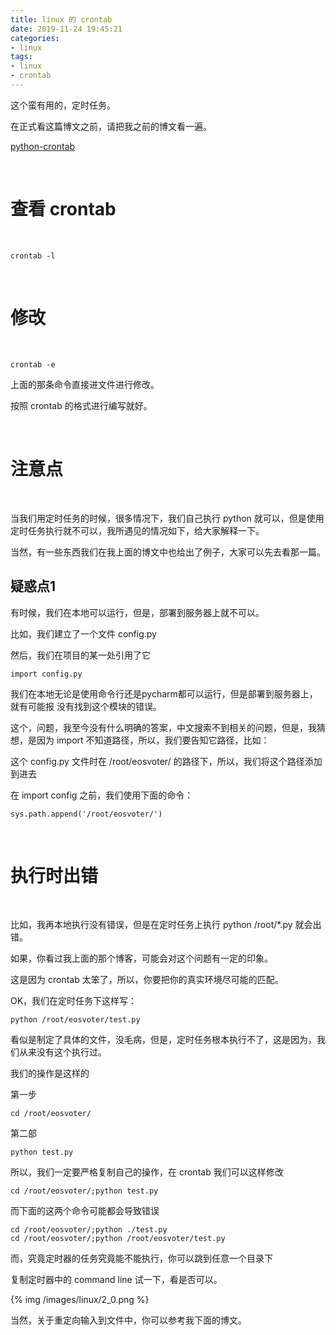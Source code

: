 ```yaml
---
title: linux 的 crontab
date: 2019-11-24 19:45:21
categories:
- linux
tags:
- linux
- crontab
---
```

这个蛮有用的，定时任务。

<!-- more -->

在正式看这篇博文之前，请把我之前的博文看一遍。

[python-crontab](https://benpaodewoniu.github.io/2019/10/27/python61/)

<br/>

# 查看 crontab

<br/>

	crontab -l

<br/>

# 修改

<br/>

	crontab -e

上面的那条命令直接进文件进行修改。

按照 crontab 的格式进行编写就好。

<br/>

# 注意点

<br/>

当我们用定时任务的时候，很多情况下，我们自己执行 python 就可以，但是使用定时任务执行就不可以，我所遇见的情况如下，给大家解释一下。

当然，有一些东西我们在我上面的博文中也给出了例子，大家可以先去看那一篇。

## 疑惑点1

有时候，我们在本地可以运行，但是，部署到服务器上就不可以。

比如，我们建立了一个文件 config.py

然后，我们在项目的某一处引用了它

	import config.py

我们在本地无论是使用命令行还是pycharm都可以运行，但是部署到服务器上，就有可能报 没有找到这个模块的错误。

这个，问题，我至今没有什么明确的答案，中文搜索不到相关的问题，但是，我猜想，是因为 import 不知道路径，所以，我们要告知它路径，比如：

这个 config.py 文件时在 /root/eosvoter/ 的路径下，所以，我们将这个路径添加到进去

在 import config 之前，我们使用下面的命令：

	sys.path.append('/root/eosvoter/')

<br/>

# 执行时出错

<br/>

比如，我再本地执行没有错误，但是在定时任务上执行 python /root/*.py 就会出错。

如果，你看过我上面的那个博客，可能会对这个问题有一定的印象。

这是因为 crontab 太笨了，所以，你要把你的真实环境尽可能的匹配。

OK，我们在定时任务下这样写：

	python /root/eosvoter/test.py

看似是制定了具体的文件，没毛病，但是，定时任务根本执行不了，这是因为，我们从来没有这个执行过。

我们的操作是这样的

第一步

	cd /root/eosvoter/

第二部

	python test.py

所以，我们一定要严格复制自己的操作，在 crontab 我们可以这样修改

	cd /root/eosvoter/;python test.py

而下面的这两个命令可能都会导致错误

	cd /root/eosvoter/;python ./test.py
	cd /root/eosvoter/;python /root/eosvoter/test.py

而，究竟定时器的任务究竟能不能执行，你可以跳到任意一个目录下

复制定时器中的 command line 试一下，看是否可以。

{% img /images/linux/2_0.png %}

当然，关于重定向输入到文件中，你可以参考我下面的博文。

